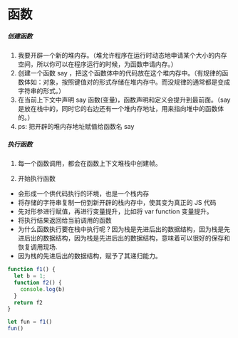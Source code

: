 # 函数

##### 创建函数
1. 我要开辟一个新的堆内存。（堆允许程序在运行时动态地申请某个大小的内存空间，所以你可以在程序运行的时候，为函数申请内存。）
2. 创建一个函数 say ，把这个函数体中的代码放在这个堆内存中。（有规律的函数体如：对象，按照键值对的形式存储在堆内存中。而没规律的通常都是变成字符串的形式。）
3. 在当前上下文中声明 say 函数(变量)，函数声明和定义会提升到最前面。（say 是放在栈中的，同时它的右边还有一个堆内存地址，用来指向堆中的函数体的。）
4. ps: 把开辟的堆内存地址赋值给函数名 say

##### 执行函数
1. 每一个函数调用，都会在函数上下文堆栈中创建帧。

2. 开始执行函数

- 会形成一个供代码执行的环境，也是一个栈内存
- 将存储的字符串复制一份到新开辟的栈内存中，使其变为真正的 JS 代码
- 先对形参进行赋值，再进行变量提升，比如将 var function 变量提升。
- 将执行结果返回给当前调用的函数
- 为什么函数执行要在栈中执行呢？因为栈是先进后出的数据结构，因为栈是先进后出的数据结构，因为栈是先进后出的数据结构，意味着可以很好的保存和恢复调用现场.
- 因为栈的先进后出的数据结构，赋予了其递归能力。

```javascript
function f1() {
  let b = 1;
  function f2() {
    console.log(b)
  }
  return f2
}

let fun = f1()
fun()
```